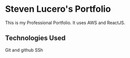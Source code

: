 # Steven Lucero's Portfolio

This is my Professional Portfolio. It uses AWS and ReactJS.

## Technologies Used

Git and github
SSh
